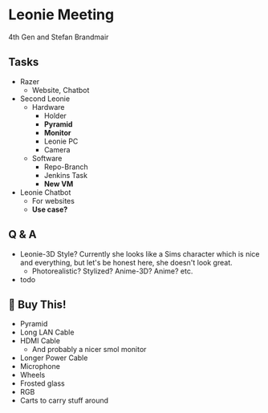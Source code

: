 # Leonie Meeting
4th Gen and Stefan Brandmair



## Tasks

- Razer
  - Website, Chatbot
- Second Leonie
  - Hardware
    - Holder
    - **Pyramid**
    - **Monitor**
    - Leonie PC
    - Camera
  - Software
    - Repo-Branch
    - Jenkins Task
    - **New VM**
- Leonie Chatbot
  - For websites
  - **Use case?**

## Q & A
- Leonie-3D Style? Currently she looks like a Sims character which is nice and everything, but let's be honest here, she doesn't look great.
  - Photorealistic? Stylized? Anime-3D? Anime? etc.
- todo

## :money_with_wings: Buy This!
- Pyramid
- Long LAN Cable
- HDMI Cable 
  - And probably a nicer smol monitor
- Longer Power Cable
- Microphone
- Wheels
- Frosted glass
- RGB 
- Carts to carry stuff around
